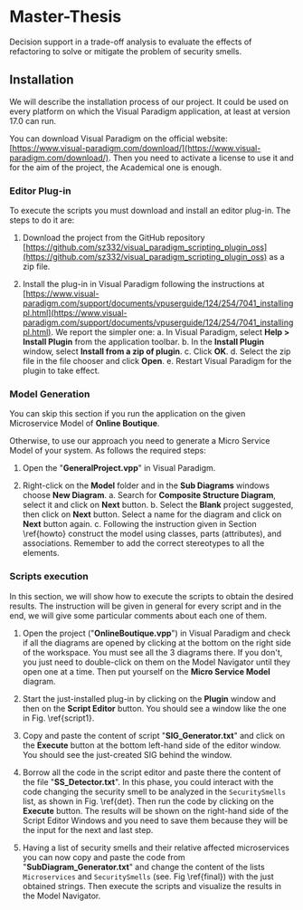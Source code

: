 # Master-Thesis
Decision support in a trade-off analysis to evaluate the effects of refactoring to solve or mitigate the problem of security smells.

## Installation

We will describe the installation process of our project. It could be used on every platform on which the Visual Paradigm application, at least at version 17.0 can run.

You can download Visual Paradigm on the official website: [https://www.visual-paradigm.com/download/](https://www.visual-paradigm.com/download/). Then you need to activate a license to use it and for the aim of the project, the Academical one is enough.

### Editor Plug-in

To execute the scripts you must download and install an editor plug-in. The steps to do it are:

1. Download the project from the GitHub repository [https://github.com/sz332/visual_paradigm_scripting_plugin_oss](https://github.com/sz332/visual_paradigm_scripting_plugin_oss) as a zip file.

2. Install the plug-in in Visual Paradigm following the instructions at [https://www.visual-paradigm.com/support/documents/vpuserguide/124/254/7041_installingpl.html](https://www.visual-paradigm.com/support/documents/vpuserguide/124/254/7041_installingpl.html). We report the simpler one:
   a. In Visual Paradigm, select **Help > Install Plugin** from the application toolbar.
   b. In the **Install Plugin** window, select **Install from a zip of plugin**.
   c. Click **OK**.
   d. Select the zip file in the file chooser and click **Open**.
   e. Restart Visual Paradigm for the plugin to take effect.

### Model Generation

You can skip this section if you run the application on the given Microservice Model of **Online Boutique**.

Otherwise, to use our approach you need to generate a Micro Service Model of your system. As follows the required steps:

1. Open the "**GeneralProject.vpp**" in Visual Paradigm.

2. Right-click on the **Model** folder and in the **Sub Diagrams** windows choose **New Diagram**.
   a. Search for **Composite Structure Diagram**, select it and click on **Next** button.
   b. Select the **Blank** project suggested, then click on **Next** button. Select a name for the diagram and click on        **Next** button again.
   c. Following the instruction given in Section \ref{howto} construct the model using classes, parts (attributes), and associations. Remember to add the correct stereotypes to all the elements.

### Scripts execution

In this section, we will show how to execute the scripts to obtain the desired results. The instruction will be given in general for every script and in the end, we will give some particular comments about each one of them.

1. Open the project ("**OnlineBoutique.vpp**") in Visual Paradigm and check if all the diagrams are opened by clicking at the bottom on the right side of the workspace. You must see all the 3 diagrams there. If you don't, you just need to double-click on them on the Model Navigator until they open one at a time. Then put yourself on the **Micro Service Model** diagram.

2. Start the just-installed plug-in by clicking on the **Plugin** window and then on the **Script Editor** button. You should see a window like the one in Fig. \ref{script1}.

3. Copy and paste the content of script "**SIG\_Generator.txt**" and click on the **Execute** button at the bottom left-hand side of the editor window. You should see the just-created SIG behind the window.

4. Borrow all the code in the script editor and paste there the content of the file "**SS\_Detector.txt**". In this phase, you could interact with the code changing the security smell to be analyzed in the `SecuritySmells` list, as shown in Fig. \ref{det}. Then run the code by clicking on the **Execute** button. The results will be shown on the right-hand side of the Script Editor Windows and you need to save them because they will be the input for the next and last step.

5. Having a list of security smells and their relative affected microservices you can now copy and paste the code from "**SubDiagram\_Generator.txt**" and change the content of the lists `Microservices` and `SecuritySmells` (see. Fig \ref{final}) with the just obtained strings. Then execute the scripts and visualize the results in the Model Navigator.
